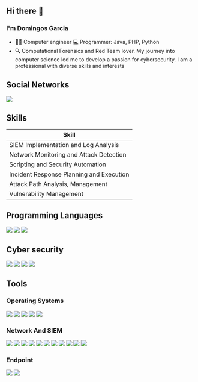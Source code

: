 ## Hi there 👋

### I'm Domingos Garcia

- 👨‍💻 Computer engineer 💻 Programmer: Java, PHP, Python
- 🔍 Computational Forensics and Red Team lover. My journey into computer science led me to develop a passion for cybersecurity. I am a professional with diverse skills and interests

## Social Networks
<a href="https://www.linkedin.com/in/domingos-garcia"><img src="https://img.shields.io/badge/-LinkedIn-0072b1?&style=for-the-badge&logo=linkedin&logoColor=white" /></a>

## Skills

| Skill                                          
|-----------------------------------------------|
| SIEM Implementation and Log Analysis          |
| Network Monitoring and Attack Detection       | 
| Scripting and Security Automation             | 
| Incident Response Planning and Execution      | 
| Attack Path Analysis, Management              |
| Vulnerability Management                      | 

## Programming Languages
<div>
   <img src="https://img.shields.io/badge/Java-007396?style=for-the-badge&logo=java&logoColor=white" />
   <img src="https://img.shields.io/badge/PHP-777BB4?style=for-the-badge&logo=php&logoColor=white" />
   <img src="https://img.shields.io/badge/Python-3776AB?style=for-the-badge&logo=python&logoColor=white" />
</div>

## Cyber security
<div>
    <img src="https://img.shields.io/badge/Cybersecurity-FF0000?style=for-the-badge&logo=security&logoColor=white" />
    <img src="https://img.shields.io/badge/Hack%20The%20Box-9FEF00?style=for-the-badge&logo=hackthebox&logoColor=black" />
    <img src="https://img.shields.io/badge/TryHackMe-212C42?style=for-the-badge&logo=tryhackme&logoColor=white" />
    <img src="https://img.shields.io/badge/picoCTF-003399?style=for-the-badge&logo=picoctf&logoColor=white" />
</div>

## Tools

### Operating Systems
<div>
   <img src="https://img.shields.io/badge/Windows-0078D6?style=for-the-badge&logo=windows&logoColor=white" />
   <img src="https://img.shields.io/badge/Debian-A81D33?logo=debian&logoColor=fff" />
   <img src="https://img.shields.io/badge/Kali%20Linux-557C94?logo=kalilinux&logoColor=fff" />
   <img src="https://img.shields.io/badge/Linux-FCC624?logo=linux&logoColor=black" />
   <img src="https://img.shields.io/badge/Ubuntu-E95420?logo=ubuntu&logoColor=white" />
</div>

### Network And SIEM
<div>
     <img src="https://img.shields.io/badge/-Wireshark-1679A7?&style=for-the-badge&logo=Wireshark&logoColor=white" />
     <img src="https://img.shields.io/badge/-Suricata-EF3B2D?&style=for-the-badge&logo=Suricata&logoColor=white" />
     <img src="https://img.shields.io/badge/-Zeek-777BB4?&style=for-the-badge&logo=Zeek&logoColor=white" />
     <img src="https://img.shields.io/badge/Wazuh-5A6578?style=for-the-badge&logo=wazuh&logoColor=white" />
     <img src="https://img.shields.io/badge/Fortinet-EE3124?style=for-the-badge&logo=fortinet&logoColor=white" />
     <img src="https://img.shields.io/badge/Huawei-FF0000?style=for-the-badge&logo=huawei&logoColor=white" />
     <img src="https://img.shields.io/badge/Cisco-1BA0D7?style=for-the-badge&logo=cisco&logoColor=white" />
     <img src="https://img.shields.io/badge/Grafana-F46800?style=for-the-badge&logo=grafana&logoColor=white" />
     <img src="https://img.shields.io/badge/-Microsoft_Sentinel-0078D4?&style=for-the-badge&logo=Microsoft&logoColor=white" />
     <img src="https://img.shields.io/badge/-Splunk-000000?&style=for-the-badge&logo=Splunk&logoColor=white" />
     <img src="https://img.shields.io/badge/-Elastic-005571?&style=for-the-badge&logo=Elastic&logoColor=white" />
</div>

### Endpoint
<div>
    <img src="https://img.shields.io/badge/-Microsoft_Defender_for_Endpoint-00A4EF?&style=for-the-badge&logo=Microsoft&logoColor=white" />
    <img src="https://img.shields.io/badge/-Velociraptor-4B275F?&style=for-the-badge&logo=Velociraptor&logoColor=white" />
</div>


<!--
**Dgarc1a/Dgarc1a** is a ✨ _special_ ✨ repository because its `README.md` (this file) appears on your GitHub profile.

Here are some ideas to get you started:

- 🔭 I’m currently working on ...
- 🌱 I’m currently learning ...
- 👯 I’m looking to collaborate on ...
- 🤔 I’m looking for help with ...
- 💬 Ask me about ...
- 📫 How to reach me: ...
- 😄 Pronouns: ...
- ⚡ Fun fact: ...
-->
